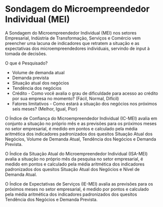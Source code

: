 # Sondagem do Microempreendedor Individual (MEI)

A Sondagem do Microempreendedor Individual (MEI) nos setores Empresarial, Indústria de Transformação, Serviços e Comércio vem preencher uma lacuna de indicadores que retratem a situação e as expectativas dos microempreendedores individuais, servindo de input à tomada de decisões.

O que é Pesquisado?

- Volume de demanda atual
- Demanda prevista
- Situação atual dos negócios
- Tendência dos negócios
- Crédito - Como você avalia o grau de dificuldade para acesso ao crédito por sua empresa no momento? (Fácil, Normal, Difícil)
- Fatores limitativos - Como estará a situação dos negócios nos próximos seis meses? (Melhor, Igual, Pior)

O Índice de Confiança do Microempreendedor Individual (IC-MEI) avalia em conjunto a situação no próprio mês e as previsões para os próximos meses no setor empresarial, é medido em pontos e calculado pela média aritmética dos indicadores padronizados dos quesitos Situação Atual dos Negócios, Volume de Demanda Atual, Tendência dos Negócios e Demanda Prevista. 

O Índice da Situação Atual do Microempreendedor Individual (ISA-MEI) avalia a situação no próprio mês da pesquisa no setor empresarial, é medido em pontos e calculado pela média aritmética dos indicadores padronizados dos quesitos Situação Atual dos Negócios e Nível de Demanda Atual. 

O Índice de Expectativas de Serviços (IE-MEI) avalia as previsões para os próximos meses no setor empresarial, é medido por pontos e calculado pela média aritmética dos indicadores padronizados dos quesitos Tendência dos Negócios e Demanda Prevista. 
